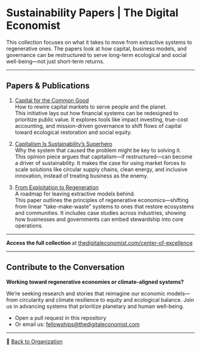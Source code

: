 # Sustainability Papers | The Digital Economist

This collection focuses on what it takes to move from extractive systems to regenerative ones. The papers look at how capital, business models, and governance can be restructured to serve long-term ecological and social well-being—not just short-term returns.

---

## Papers & Publications

1. [Capital for the Common Good](./capital-for-the-common-good.pdf)  
   How to rewire capital markets to serve people and the planet.  
   This initiative lays out how financial systems can be redesigned to prioritize public value. It explores tools like impact investing, true-cost accounting, and mission-driven governance to shift flows of capital toward ecological restoration and social equity.

2. [Capitalism Is Sustainability’s Superhero](./capitalism-is%20sustainabilitys-superhero.pdf)  
   Why the system that caused the problem might be key to solving it.  
   This opinion piece argues that capitalism—if restructured—can become a driver of sustainability. It makes the case for using market forces to scale solutions like circular supply chains, clean energy, and inclusive innovation, instead of treating business as the enemy.

3. [From Exploitation to Regeneration](./from-exploitation-to-regeneration.pdf)  
   A roadmap for leaving extractive models behind.  
   This paper outlines the principles of regenerative economics—shifting from linear “take-make-waste” systems to ones that restore ecosystems and communities. It includes case studies across industries, showing how businesses and governments can embed stewardship into core operations.

---

**Access the full collection** at [thedigitaleconomist.com/center-of-excellence](https://www.thedigitaleconomist.com/center-of-excellence)

---

## Contribute to the Conversation

**Working toward regenerative economies or climate-aligned systems?**

We’re seeking research and stories that reimagine our economic models—from circularity and climate resilience to equity and ecological balance. Join us in advancing systems that prioritize planetary and human well-being.

- Open a pull request in this repository  
- Or email us: [fellowships@thedigitaleconomist.com](mailto:fellowships@thedigitaleconomist.com)

---

:link: [Back to Organization](https://github.com/The-Digital-Economist)
